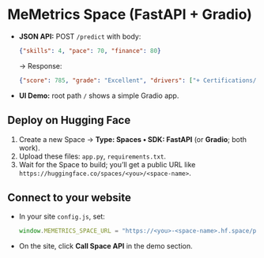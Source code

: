 # MeMetrics Space (FastAPI + Gradio)

- **JSON API:** POST `/predict` with body:
  ```json
  {"skills": 4, "pace": 70, "finance": 80}
  ```
  → Response:
  ```json
  {"score": 785, "grade": "Excellent", "drivers": ["+ Certifications/Skills","+ Learning Pace","+ Financial Stability"]}
  ```

- **UI Demo:** root path `/` shows a simple Gradio app.

## Deploy on Hugging Face
1. Create a new Space → **Type: Spaces • SDK: FastAPI** (or **Gradio**; both work).  
2. Upload these files: `app.py`, `requirements.txt`.  
3. Wait for the Space to build; you’ll get a public URL like `https://huggingface.co/spaces/<you>/<space-name>`.

## Connect to your website
- In your site `config.js`, set:
  ```js
  window.MEMETRICS_SPACE_URL = "https://<you>-<space-name>.hf.space/predict";
  ```
- On the site, click **Call Space API** in the demo section.
